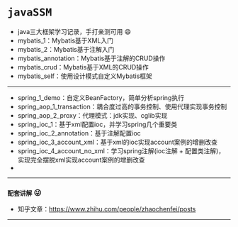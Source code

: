 # `javaSSM`
- java三大框架学习记录，手打亲测可用 :smile:
- mybatis_1：Mybatis基于XML入门
- mybatis_2：Mybatis基于注解入门
- mybatis_annotation：Mybatis基于注解的CRUD操作
- mybatis_crud：Mybatis基于XML的CRUD操作
- mybatis_self：使用设计模式自定义Mybatis框架
---
- spring_1_demo：自定义BeanFactory，简单分析spring执行
- spring_aop_1_transaction：耦合度过高的事务控制、使用代理实现事务控制
- spring_aop_2_proxy：代理模式：jdk实现、cglib实现
- spring_ioc_1：基于xml配置ioc，并学习spring几个重要类
- spring_ioc_2_annotation：基于注解配置ioc
- spring_ioc_3_account_xml：基于xml的ioc实现account案例的增删改查
- spring_ioc_4_account_no_xml：学习spring注解(ioc注解 + 配置类注解)，实现完全摆脱xml实现account案例的增删改查
- 
---
### `配套讲解` :stuck_out_tongue_winking_eye:
* 知乎文章：https://www.zhihu.com/people/zhaochenfei/posts
---